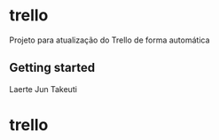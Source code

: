# trello

Projeto para atualização do Trello de forma automática

## Getting started
Laerte Jun Takeuti

# trello
